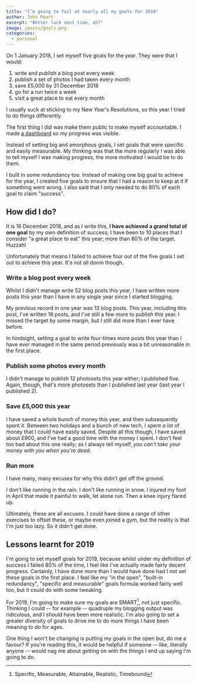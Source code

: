 ```yaml
---
title: "I’m going to fail at nearly all my goals for 2018"
author: John Peart
excerpt: "Better luck next time, eh?"
image: /posts/goals.png
categories:
  - personal
---
```


On 1 January 2018, I set myself five goals for the year. They were that I would:

1. write and publish a blog post every week
2. publish a set of photos I had taken every month
3. save £5,000 by 31 December 2018
4. go for a run twice a week
5. visit a great place to eat every month

I usually suck at sticking to my New Year's Resolutions, so this year I tried to do things differently.

The first thing I did was make them public to make myself accountable. I made [a dashboard](/goals/2018/) so my progress was visible.

Instead of setting big and amorphous goals, I set goals that were specific and easily measurable. My thinking was that the more regularly I was able to tell myself I was making progress, the more motivated I would be to do them.

I built in some redundancy too. Instead of making one big goal to achieve for the year, I created five goals to ensure that I had a reason to keep at it if something went wrong. I also said that I only needed to do 80% of each goal to claim "success".

## How did I do?

It is 16 December 2018, and as I write this, **I have achieved a grand total of one goal** by my own definition of success; I have been to 10 places that I consider "a great place to eat" this year; more than 80% of the target. Huzzah!

Unfortunately that means I failed to achieve four out of the five goals I set out to achieve this year. It's not all doom though.

### Write a blog post every week

Whilst I didn't manage write 52 blog posts this year, I have written more posts this year than I have in any single year since I started blogging.

My previous record in one year was 13 blog posts. This year, including this post, I've written 16 posts, and I've still a few more to publish this year. I missed the target by some margin, but I still did more than I ever have before.

In hindsight, setting a goal to write four-times more posts this year than I have ever managed in the same period previously was a bit unreasonable in the first place.

### Publish some photos every month

I didn't manage to publish 12 photosets this year either; I published five. Again, though, that's more photosets than I published last year (last year I published 2).

### Save £5,000 this year

I have saved a whole bunch of money this year, and then subsequently spent it. Between two holidays and a bunch of new tech, I spent *a lot* of money that I could have easily saved. Despite all this though, I have saved about £900, and I've had a good time with the money I spent. I don't feel too bad about this one really; as I always tell myself, *you can't take your money with you when you're dead*.

### Run more

I have many, many excuses for why this didn't get off the ground.

I don't like running in the rain. I don't like running in snow. I injured my foot in April that made it painful to walk, let alone run. Then a knee injury flared up.

Ultimately, these are all excuses. I could have done a range of other exercises to offset these, or maybe even joined a gym, but the reality is that I'm just too lazy. So it didn't get done.

## Lessons learnt for 2019

I'm going to set myself goals for 2019, because whilst under my definition of success I failed 80% of the time, I feel like I've actually made fairly decent progress. Certainly, I have done more than I would have done had I not set these goals in the first place. I feel like my "in the open", "built-in redundancy", "specific and measurable" goals formula worked fairly well too, but it could do with some tweaking.

For 2019, I'm going to make sure my goals are SMART[^1], not just specific. Thinking I could -- for example -- quadruple my blogging output was ridiculous, and I should have been more realistic. I'm also going to set a greater diversity of goals to drive me to do more things I have been meaning to do for ages.

One thing I won't be changing is putting my goals in the open but, do me a favour? If you're reading this, it would be helpful if someone -- like, literally anyone -- would nag me about getting on with the things I end up saying I'm going to do.

[^1]: Specific, Measurable, Attainable, Realistic, Timebound
